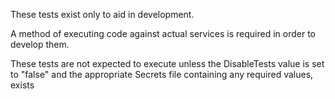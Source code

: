 These tests exist only to aid in development.

A method of executing code against actual services is required in order to develop them.

These tests are not expected to execute unless the DisableTests value is set to "false" and the appropriate Secrets file containing any required values, exists